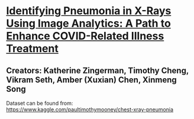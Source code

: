 # [Identifying Pneumonia in X-Rays Using Image Analytics: A Path to Enhance COVID-Related Illness Treatment](https://kmzingerman.medium.com/identifying-pneumonia-in-x-rays-using-image-analytics-a-path-to-enhance-covid-related-illness-a86a8b8d8a8f)
## Creators: Katherine Zingerman, Timothy Cheng, Vikram Seth, Amber (Xuxian) Chen, Xinmeng Song

Dataset can be found from: https://www.kaggle.com/paultimothymooney/chest-xray-pneumonia
